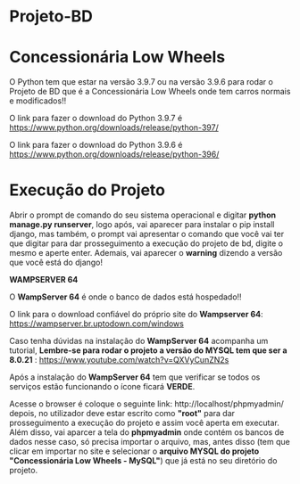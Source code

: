 # Projeto-BD

# Concessionária Low Wheels
O Python tem que estar na versão 3.9.7 ou na versão 3.9.6 para rodar o Projeto de BD que é a Concessionária Low Wheels onde tem carros normais e modificados!!

O link para fazer o download do Python 3.9.7 é https://www.python.org/downloads/release/python-397/

O link para fazer o download do Python 3.9.6 é https://www.python.org/downloads/release/python-396/


# Execução do Projeto

Abrir o prompt de comando do seu sistema operacional e digitar **python manage.py runserver**, logo após, vai aparecer para instalar o pip install django, mas também, o prompt vai apresentar o comando que você vai ter que digitar para dar prosseguimento a execução do projeto de bd, digite o mesmo e aperte enter. Ademais, vai aparecer o **warning** dizendo a versão que você está do django!


**WAMPSERVER 64**

O **WampServer 64** é onde o banco de dados está hospedado!!


O link para o download confiável do próprio site do **Wampserver 64**: https://wampserver.br.uptodown.com/windows 


Caso tenha dúvidas na instalação do **WampServer 64** acompanha um tutorial, **Lembre-se para rodar o projeto a versão do MYSQL tem que ser a 8.0.21** : https://www.youtube.com/watch?v=QXVyCunZN2s


Após a instalação do **WampServer 64** tem que verificar se todos os serviços estão funcionando o ícone ficará **VERDE**.


Acesse o browser é coloque o seguinte link: http://localhost/phpmyadmin/  depois, no utilizador deve estar escrito como **"root"** para dar prosseguimento a execução do projeto e assim você aperta em executar. Além disso, vai aparcer a tela do **phpmyadmin** onde contém os bancos de dados nesse caso, só precisa importar o arquivo, mas, antes disso (tem que clicar em importar no site e selecionar o **arquivo MYSQL do projeto "Concessionária Low Wheels - MySQL"**) que já está no seu diretório do projeto.
